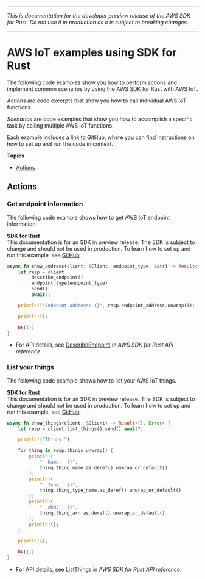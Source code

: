 --------

 *This is documentation for the developer preview release of the AWS SDK for Rust\. Do not use it in production as it is subject to breaking changes\.* 

--------

# AWS IoT examples using SDK for Rust<a name="rust_iot_code_examples"></a>

The following code examples show you how to perform actions and implement common scenarios by using the AWS SDK for Rust with AWS IoT\.

*Actions* are code excerpts that show you how to call individual AWS IoT functions\.

*Scenarios* are code examples that show you how to accomplish a specific task by calling multiple AWS IoT functions\.

Each example includes a link to GitHub, where you can find instructions on how to set up and run the code in context\.

**Topics**
+ [Actions](#w14aac14b9c39c13)

## Actions<a name="w14aac14b9c39c13"></a>

### Get endpoint information<a name="iot_DescribeEndpoint_rust_topic"></a>

The following code example shows how to get AWS IoT endpoint information\.

**SDK for Rust**  
This documentation is for an SDK in preview release\. The SDK is subject to change and should not be used in production\.
 To learn how to set up and run this example, see [GitHub](https://github.com/awsdocs/aws-doc-sdk-examples/tree/main/rust_dev_preview/iot#code-examples)\. 
  

```rust
async fn show_address(client: &Client, endpoint_type: &str) -> Result<(), Error> {
    let resp = client
        .describe_endpoint()
        .endpoint_type(endpoint_type)
        .send()
        .await?;

    println!("Endpoint address: {}", resp.endpoint_address.unwrap());

    println!();

    Ok(())
}
```
+  For API details, see [DescribeEndpoint](https://docs.rs/releases/search?query=aws-sdk) in *AWS SDK for Rust API reference*\. 

### List your things<a name="iot_ListThings_rust_topic"></a>

The following code example shows how to list your AWS IoT things\.

**SDK for Rust**  
This documentation is for an SDK in preview release\. The SDK is subject to change and should not be used in production\.
 To learn how to set up and run this example, see [GitHub](https://github.com/awsdocs/aws-doc-sdk-examples/tree/main/rust_dev_preview/iot#code-examples)\. 
  

```rust
async fn show_things(client: &Client) -> Result<(), Error> {
    let resp = client.list_things().send().await?;

    println!("Things:");

    for thing in resp.things.unwrap() {
        println!(
            "  Name:  {}",
            thing.thing_name.as_deref().unwrap_or_default()
        );
        println!(
            "  Type:  {}",
            thing.thing_type_name.as_deref().unwrap_or_default()
        );
        println!(
            "  ARN:   {}",
            thing.thing_arn.as_deref().unwrap_or_default()
        );
        println!();
    }

    println!();

    Ok(())
}
```
+  For API details, see [ListThings](https://docs.rs/releases/search?query=aws-sdk) in *AWS SDK for Rust API reference*\. 